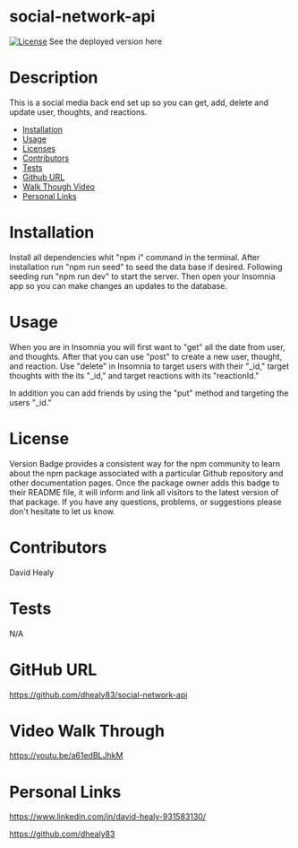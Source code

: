# social-network-api

[![License](https://camo.githubusercontent.com/00174ce28e4b4123200f38bf9917bf576eea4004df04ef48d365ab1ca90d7316/68747470733a2f2f62616467656e2e6e65742f6e706d2f762f73657175656c697a65)](https://www.npmjs.com/package/npm) See the deployed version here

# Description

This is a social media back end set up so you can get, add, delete and update user, thoughts, and reactions.

- [Installation](#installation)
- [Usage](#usage)
- [Licenses](#license)
- [Contributors](#contributors)
- [Tests](#tests)
- [Github URL](#github-url)
- [Walk Though Video](#video-walk-through)
- [Personal Links](#personal-links)

# Installation

Install all dependencies whit "npm i" command in the terminal. After installation run "npm run seed" to seed the data base if desired. Following seeding run "npm run dev" to start the server. Then open your Insomnia app so you can make changes an updates to the database.

# Usage

When you are in Insomnia you will first want to "get" all the date from user, and thoughts. After that you can use "post" to create a new user, thought, and reaction. Use "delete" in Insomnia to target users with their "\_id," target thoughts with the its "\_id," and target reactions with its "reactionId."

In addition you can add friends by using the "put" method and targeting the users "\_id."

# License

Version Badge provides a consistent way for the npm community to learn about the npm package associated with a particular Github repository and other documentation pages. Once the package owner adds this badge to their README file, it will inform and link all visitors to the latest version of that package.
If you have any questions, problems, or suggestions please don't hesitate to let us know.

# Contributors

David Healy

# Tests

N/A

# GitHub URL

https://github.com/dhealy83/social-network-api

# Video Walk Through

https://youtu.be/a61edBLJhkM

# Personal Links

https://www.linkedin.com/in/david-healy-931583130/

https://github.com/dhealy83
